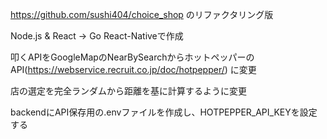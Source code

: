 https://github.com/sushi404/choice_shop のリファクタリング版

Node.js & React → Go React-Nativeで作成

叩くAPIをGoogleMapのNearBySearchからホットペッパーのAPI(https://webservice.recruit.co.jp/doc/hotpepper/)
に変更

店の選定を完全ランダムから距離を基に計算するように変更

backendにAPI保存用の.envファイルを作成し、HOTPEPPER_API_KEYを設定する
